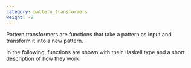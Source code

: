 ```yaml
---
category: pattern_transformers
weight: -9
---
```

Pattern transformers are functions that take a pattern as input and transform
it into a new pattern.

In the following, functions are shown with their Haskell type and a
short description of how they work.